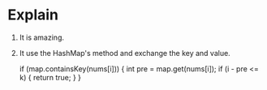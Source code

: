 # Explain

1. It is amazing.
2. It use the HashMap's method and exchange the key and value.

    if (map.containsKey(nums[i]))
    {
        int pre = map.get(nums[i]);
        if (i - pre <= k)
        {
            return true;
        }
    }
